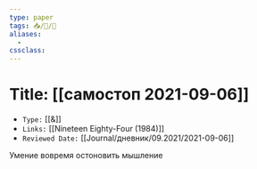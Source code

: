 ```yaml
---
type: paper
tags: 📥️/📜️/🧪
aliases:
  - 
cssclass: 
---
```




# Title: **[[самостоп 2021-09-06]]**
- `Type:` [[&]]
- `Links:` [[Nineteen Eighty-Four (1984)]]
- `Reviewed Date:` [[Journal/дневник/09.2021/2021-09-06]]

Умение вовремя остоновить мышление